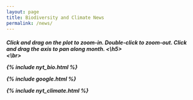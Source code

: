 ```yaml
---
layout: page
title: Biodiversity and Climate News
permalink: /news/
---
```


<h5>
Click and drag on the plot to zoom-in. Double-click to zoom-out. Click and drag the axis to pan along month.
<\h5>
 
 <br>
 <\br>
  
 {% include nyt_bio.html %}

 {% include google.html %}

 {% include nyt_climate.html %}
